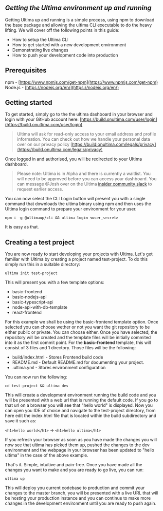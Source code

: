 ## ***Getting the Ultima environment up and running***

Getting Ultima up and running is a simple process, using npm to download the base package and allowing the ultima CLI executable to do the heavy lifting. We will cover off the following points in this guide:

 - How to setup the Ultima CLI
 - How to get started with a new development environment
 - Demonstrating live changes
 - How to push your development code into production

## **Prerequisites**

npm - [https://www.npmjs.com/get-npm](https://www.npmjs.com/get-npm)<br />
Node.js - [https://nodejs.org/en/](https://nodejs.org/en/)

## **Getting started**

To get started, simply go to the the ultima dashboard in your browser and login with your GitHub account here:
[https://build.onultima.com/user/login](https://build.onultima.com/user/login)

> Ultima will ask for read-only access to your email address and profile information. You can check out how we handle your personal data over on our privacy policy [https://build.onultima.com/legals/privacy](https://build.onultima.com/legals/privacy)

Once logged in and authorised, you will be redirected to your Ultima dashboard.

> Please note: Ultima is in Alpha and there is currently a waitlist. You will need to be approved before you can access your dashboard. You can message @Josh over on the Ultima [insider community slack](https://build.onultima.com/community) to request earlier access.

You can now select the CLI Login button will present you with a single command that downloads the ultima binary using npm and then uses the Ultima login command to prepare your environment for your user.

```npm i -g @ultimaup/cli && ultima login <user_secret>```

It is easy as that.

## **Creating a test project**

 You are now ready to start developing your projects with Ultima. Let's get familiar with Ultima by creating a project named test-project. To do this simply run this in a suitable directory:

```ultima init test-project```

This will present you with a few template options:
 - basic-frontend
 - basic-nodejs-api
 - basic-typescript-api
 - node-api-with-db-template
 - react-frontend

For this example we shall be using the basic-frontend template option. Once selected you can choose wether or not you want the git repository to be either public or private. You can choose either. Once you have selected, the repository will be created and the template files will be initially commited into it as the first commit point. For the **basic-frontend** template, this will consist of 3 files and 1 directory. Those files will be the following:

 - build/index.html - Stores Frontend build code
 - README.md - Default README.md for documenting your project.
 - .ultima.yml - Stores environment configuration

You can now run the following:

``` cd test-project && ultima dev ```

This will create a development environment running the build code and you will be presented with a web url that is running the default code. If you go to that url on a browser you will see that "hello world" is displayed. Now you can open you IDE of choice and navigate to the test-project directory, from here edit the index.html file that is located within the build subdirectory and save it such as:

```<h1>hello world</h1>```      ->  ```<h1>hello ultima</h1>```

If you refresh your browser as soon as you have made the changes you will now see that ultima has picked them up, pushed the changes to the dev environment and the webpage in your browser has been updated to "hello ultima" in the case of the above example.

That's it. Simple, intuitive and pain-free. Once you have made all the changes you want to make and you are ready to go live, you can run:

```ultima up```

This will deploy you current codebase to production and commit your changes to the master branch, you will be presented with a live URL that will be hosting your production instance and you can continue to make more changes in the development environment until you are ready to push again.
